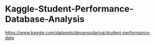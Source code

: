 # Kaggle-Student-Performance-Database-Analysis
https://www.kaggle.com/datasets/devansodariya/student-performance-data
